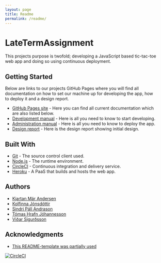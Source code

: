 ```yaml
---
layout: page
title: Readme
permalink: /readme/
---
```

# LateTermAssignment

This projects purpose is twofold; developing a JavaScript based tic-tac-toe web app and doing so using continuous deployment.

## Getting Started

Below are links to our projects GitHub Pages where you will find all documentation on how to set our machine up for developing the app, how to deploy it and a design report.

* [GitHub Pages site](https://lonelydancers.github.io/LateTermAssignment/) - Here you can find all current documentation which are also listed below.
* [Development manual](https://lonelydancers.github.io/LateTermAssignment/dev_manual) - Here is all you need to know to start developing.
* [Administration manual](https://lonelydancers.github.io/LateTermAssignment/adm_manual) - Here is all you need to know to deploy the app.
* [Design report](https://lonelydancers.github.io/LateTermAssignment/design_report) - Here is the design report showing initial design.


## Built With

* [Git](https://git-scm.com/) - The source control client used.
* [Node.js](https://nodejs.org/en/download/) - The runtime environment.
* [CircleCI](https://circleci.com/) - Continuous integration and delivery service.
* [Heroku](https://www.heroku.com/) - A PaaS that builds and hosts the web app.

## Authors

* [Kjartan Már Andersen](https://github.com/kjartanandersen)
* [Kolfinna Jónsdóttir](https://github.com/koffa95)
* [Sindri Páll Andrason](https://github.com/mindricity)
* [Tómas Hrafn Jóhannesson](https://github.com/tomash14)
* [Viðar Sigurðsson](https://github.com/vidars17)


## Acknowledgments

* [This README-template was partially used](https://gist.github.com/PurpleBooth/109311bb0361f32d87a2)



[![CircleCI](https://circleci.com/gh/LonelyDancers/LateTermAssignment.svg?style=svg)](https://circleci.com/gh/LonelyDancers/LateTermAssignment)
